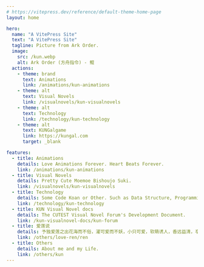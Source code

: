 ```yaml
---
# https://vitepress.dev/reference/default-theme-home-page
layout: home

hero:
  name: "A VitePress Site"
  text: "A VitePress Site"
  tagline: Picture from Ark Order.
  image:
    src: /kun.webp
    alt: Ark Order (方舟指令) - 鲲
  actions:
    - theme: brand
      text: Animations
      link: /animations/kun-animations
    - theme: alt
      text: Visual Novels
      link: /visualnovels/kun-visualnovels
    - theme: alt
      text: Technology
      link: /technology/kun-technology
    - theme: alt
      text: KUNGalgame
      link: https://kungal.com
      target: _blank

features:
  - title: Animations
    details: Love Animations Forever. Heart Beats Forever.
    link: /animations/kun-animations
  - title: Visual Novels
    details: Pretty Cute Moemoe Bishoujo Suki.
    link: /visualnovels/kun-visualnovels
  - title: Technology
    details: Some Code Koan or Other. Such as Data Structure, Programming Language, Web Dev, etc.
    link: /technology/kun-technology
  - title: KUN Visual Novel docs
    details: The CUTEST Visual Novel Forum's Development Document.
    link: /kun-visualnovel-docs/kun-forum
  - title: 爱莲说
    details: 予独爱莲之出花海而不俗，濯可爱而不妖，小只可爱，软萌诱人，香远益清，亭亭玉立，可远观亦可连理焉。
    link: /others/love-ren/ren
  - title: Others
    details: About me and my Life.
    link: /others/kun
---
```


